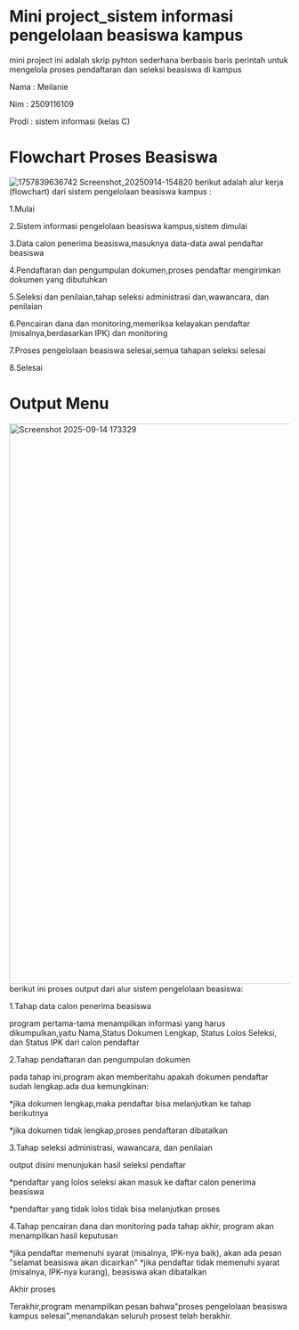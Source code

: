 # Mini project_sistem informasi pengelolaan beasiswa kampus
mini project ini adalah skrip pyhton sederhana berbasis baris perintah untuk mengelola proses pendaftaran dan seleksi beasiswa di kampus

Nama : Meilanie

Nim : 2509116109

Prodi : sistem informasi (kelas C)

# Flowchart Proses Beasiswa
![1757839636742 Screenshot_20250914-154820](https://github.com/user-attachments/assets/8e0a5acc-4bcf-4534-960f-bb18ace1ef1b)
berikut adalah alur kerja (flowchart) dari sistem pengelolaan beasiswa kampus :

1.Mulai

2.Sistem informasi pengelolaan beasiswa kampus,sistem dimulai

3.Data calon penerima beasiswa,masuknya data-data awal pendaftar beasiswa

4.Pendaftaran dan pengumpulan dokumen,proses pendaftar mengirimkan dokumen yang dibutuhkan

5.Seleksi dan penilaian,tahap seleksi administrasi dan,wawancara, dan penilaian

6.Pencairan dana dan monitoring,memeriksa kelayakan pendaftar (misalnya,berdasarkan IPK) dan monitoring

7.Proses pengelolaan beasiswa selesai,semua tahapan seleksi selesai

8.Selesai

# Output Menu
<img width="1919" height="1006" alt="Screenshot 2025-09-14 173329" src="https://github.com/user-attachments/assets/9ddcefa7-060e-4fda-a6ba-297277ceeea3" />
 berikut ini proses output dari alur sistem pengelolaan beasiswa:

 1.Tahap data calon penerima beasiswa

 program pertama-tama menampilkan informasi yang harus dikumpulkan,yaitu Nama,Status Dokumen Lengkap, Status Lolos Seleksi, dan Status IPK dari calon pendaftar

 2.Tahap pendaftaran dan pengumpulan dokumen

 pada tahap ini,program akan memberitahu apakah dokumen pendaftar sudah lengkap.ada dua kemungkinan:

   *jika dokumen lengkap,maka pendaftar bisa melanjutkan ke tahap berikutnya
 
   *jika dokumen tidak lengkap,proses pendaftaran dibatalkan

 3.Tahap seleksi administrasi, wawancara, dan penilaian

  output disini menunjukan hasil seleksi pendaftar

   *pendaftar yang lolos seleksi akan masuk ke daftar calon penerima beasiswa

   *pendaftar yang tidak lolos tidak bisa melanjutkan proses

 4.Tahap pencairan dana dan monitoring
  pada tahap akhir, program akan menampilkan hasil keputusan
  
  *jika pendaftar memenuhi syarat (misalnya, IPK-nya baik), akan ada pesan "selamat beasiswa akan dicairkan"
  *jika pendaftar tidak memenuhi syarat (misalnya, IPK-nya kurang), beasiswa akan dibatalkan

Akhir proses

Terakhir,program menampilkan pesan bahwa"proses pengelolaan beasiswa kampus selesai",menandakan seluruh prosest telah berakhir.
  

